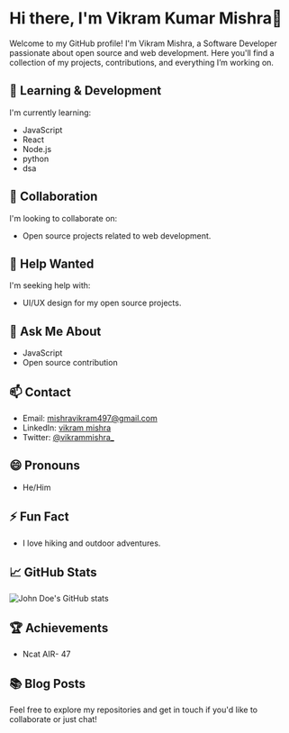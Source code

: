 # Hi there, I'm Vikram Kumar Mishra👋

Welcome to my GitHub profile! I'm Vikram Mishra, a Software Developer passionate about open source and web development. Here you'll find a collection of my projects, contributions, and everything I’m working on.


## 🌱 Learning & Development
I'm currently learning:
- JavaScript
- React
- Node.js
- python
- dsa

## 👯 Collaboration
I'm looking to collaborate on:
- Open source projects related to web development.

## 🤔 Help Wanted
I'm seeking help with:
- UI/UX design for my open source projects.

## 💬 Ask Me About
- JavaScript
- Open source contribution

## 📫 Contact
- Email: mishravikram497@gmail.com
- LinkedIn: [vikram mishra](https://www.linkedin.com/in/vikram-mishra-8545aa1a4/)
- Twitter: [@vikrammishra_](https://x.com/VikramMishra_)

## 😄 Pronouns
- He/Him

## ⚡ Fun Fact
- I love hiking and outdoor adventures.

## 📈 GitHub Stats
![John Doe's GitHub stats](https://github-readme-stats.vercel.app/api?username=john-doe&show_icons=true&theme=radical)

## 🏆 Achievements
- Ncat AIR- 47
## 📚 Blog Posts
<!-- BLOG-POST-LIST:START -->
<!-- BLOG-POST-LIST:END -->

Feel free to explore my repositories and get in touch if you'd like to collaborate or just chat!

